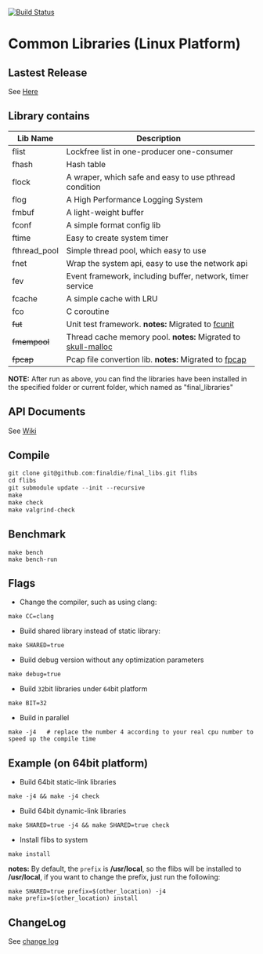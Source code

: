 [![Build Status](https://travis-ci.org/finaldie/final_libs.svg?branch=0.8)](https://travis-ci.org/finaldie/final_libs)

Common Libraries (Linux Platform)
=========================================

## Lastest Release
See [Here][1]

## Library contains
Lib Name | Description |
---------|-------------|
flist    | Lockfree list in one-producer one-consumer |
fhash    | Hash table |
flock    | A wraper, which safe and easy to use pthread condition |
flog     | A High Performance Logging System |
fmbuf    | A light-weight buffer |
fconf    | A simple format config lib |
ftime    | Easy to create system timer |
fthread_pool | Simple thread pool, which easy to use |
fnet     | Wrap the system api, easy to use the network api |
fev      | Event framework, including buffer, network, timer service |
fcache   | A simple cache with LRU |
fco      | C coroutine |
~~fut~~  | Unit test framework. **notes:** Migrated to [fcunit][4] |
~~fmempool~~ | Thread cache memory pool. **notes:** Migrated to [skull-malloc][2] |
~~fpcap~~| Pcap file convertion lib. **notes:** Migrated to [fpcap][3] |

**NOTE:** After run as above, you can find the libraries have been installed in the specified folder or current folder, which named as "final_libraries"

## API Documents
See [Wiki][1]

## Compile
```c
git clone git@github.com:finaldie/final_libs.git flibs
cd flibs
git submodule update --init --recursive
make
make check
make valgrind-check
```

## Benchmark
```
make bench
make bench-run
```

## Flags
* Change the compiler, such as using clang:
```
make CC=clang
```
* Build shared library instead of static library:
```
make SHARED=true
```
* Build debug version without any optimization parameters
```
make debug=true
```
* Build `32`bit libraries under `64`bit platform
```
make BIT=32
```
* Build in parallel
```
make -j4   # replace the number 4 according to your real cpu number to speed up the compile time
```

## Example (on 64bit platform)
* Build 64bit static-link libraries
```
make -j4 && make -j4 check
```
* Build 64bit dynamic-link libraries
```
make SHARED=true -j4 && make SHARED=true check
```
* Install flibs to system
```
make install
```
**notes:** By default, the `prefix` is **/usr/local**, so the flibs will be installed to **/usr/local**, if you want to change the prefix, just run the following:
```
make SHARED=true prefix=$(other_location) -j4
make prefix=$(other_location) install
```

## ChangeLog
See [change log](ChangeLog.md)

[1]: https://github.com/finaldie/final_libs/wiki
[2]: https://github.com/finaldie/skull-malloc
[3]: https://github.com/finaldie/fpcap
[4]: https://github.com/finaldie/fcunit
